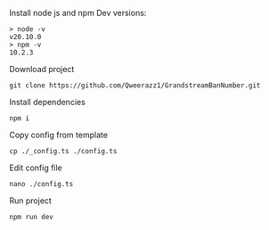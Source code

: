 Install node js and npm
Dev versions:
```
> node -v
v20.10.0
> npm -v
10.2.3
```
Download project
```
git clone https://github.com/Qweerazz1/GrandstreamBanNumber.git
```
Install dependencies
```
npm i
```
Copy config from template
```
cp ./_config.ts ./config.ts
```
Edit config file
```
nano ./config.ts
```
Run project
```
npm run dev
```
